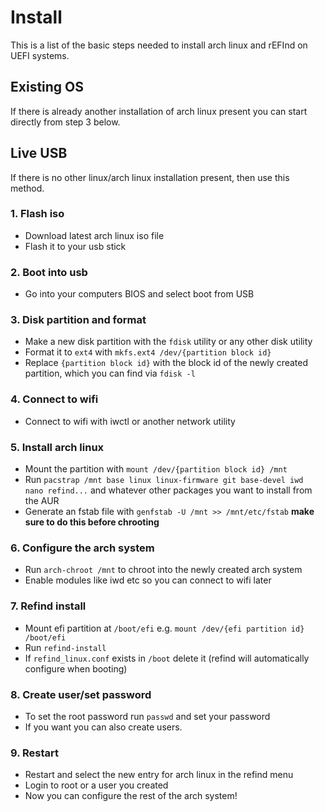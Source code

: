# Install
This is a list of the basic steps needed to install arch linux and rEFInd on UEFI systems. 

## Existing OS
If there is already another installation of arch linux present you can start directly from step 3 below.

## Live USB
If there is no other linux/arch linux installation present, then use this method.

### 1. Flash iso
* Download latest arch linux iso file
* Flash it to your usb stick

### 2. Boot into usb
* Go into your computers BIOS and select boot from USB

### 3. Disk partition and format
* Make a new disk partition with the `fdisk` utility or any other disk utility
* Format it to `ext4` with `mkfs.ext4 /dev/{partition block id}`
* Replace `{partition block id}` with the block id of the newly created partition, which you can find via `fdisk -l`

### 4. Connect to wifi
* Connect to wifi with iwctl or another network utility

### 5. Install arch linux
* Mount the partition with `mount /dev/{partition block id} /mnt`
* Run `pacstrap /mnt base linux linux-firmware git base-devel iwd nano refind...` and whatever other packages you want to install from the AUR
* Generate an fstab file with `genfstab -U /mnt >> /mnt/etc/fstab` **make sure to do this before chrooting**

### 6. Configure the arch system
* Run `arch-chroot /mnt` to chroot into the newly created arch system
* Enable modules like iwd etc so you can connect to wifi later

### 7. Refind install
* Mount efi partition at `/boot/efi` e.g. `mount /dev/{efi partition id} /boot/efi`
* Run `refind-install`
* If `refind_linux.conf` exists in `/boot` delete it (refind will automatically configure when booting)

### 8. Create user/set password
* To set the root password run `passwd` and set your password
* If you want you can also create users.

### 9. Restart
* Restart and select the new entry for arch linux in the refind menu
* Login to root or a user you created
* Now you can configure the rest of the arch system!
